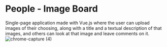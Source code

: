 # People - Image Board
Single-page application made with Vue.js where the user can upload images of their choosing, along with a title and a textual  description of that images, and others can look at that image and leave comments on it.
![chrome-capture (4)](https://user-images.githubusercontent.com/50359290/66844378-82b74280-ef6e-11e9-803d-64d0f8f6d13b.gif)
